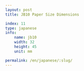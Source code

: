 ```yaml
---
layout: post
title: JB10 Paper Size Dimensions

index: 11
type: japanese
info:
    name: jb10
    width: 32
    height: 45
    unit: mm

permalink: /en/japanese/:slug/
---
```



